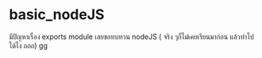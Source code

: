 # basic_nodeJS
มีปัญหาเรื่อง exports module เลยขอทบทวน nodeJS ( จริง ๆก็ไม่เคยเรียนมาก่อน แล้วทำไปได้ไง ถถถ)
gg 
